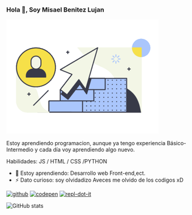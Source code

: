 ### Hola 👋, Soy Misael Benitez Lujan
![hola](abstract-sign-in.gif)


Estoy aprendiendo programacion, aunque ya tengo experiencia Básico-Intermedio y cada día voy aprendiendo algo nuevo.


Habilidades: JS / HTML / CSS /PYTHON


- 🌱 Estoy aprendiendo: Desarrollo web Front-end,ect. 
- ⚡ Dato curioso: soy olvidadizo Aveces me olvido de los codigos xD


[<img src='https://cdn.jsdelivr.net/npm/simple-icons@3.0.1/icons/github.svg' alt='github' height='40'>](https://github.com/MisaelBL)  [<img src='https://cdn.jsdelivr.net/npm/simple-icons@3.0.1/icons/codepen.svg' alt='codepen' height='40'>](https://codepen.io/MisaelLN)  [<img src='https://cdn.jsdelivr.net/npm/simple-icons@3.0.1/icons/repl-dot-it.svg' alt='repl-dot-it' height='40'>](https://replit.com/@MisaelBL)  

![GitHub stats](https://github-readme-stats.vercel.app/api?username=MisaelBL&show_icons=true)  

